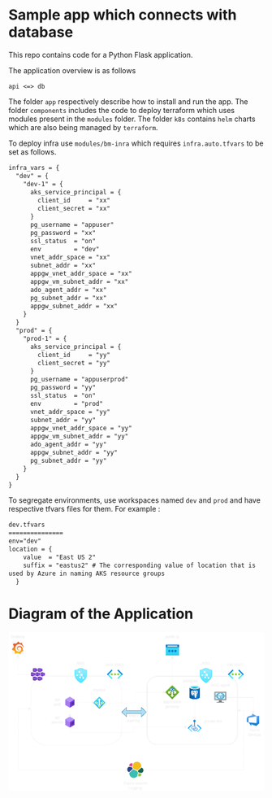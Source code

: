 # Sample app which connects with database
This repo contains code for a Python Flask application.

The application overview is as follows

```
api <=> db
```

The folder `app` respectively describe how to install and run the app.
The folder `components` includes the code to deploy terraform which uses modules present in the `modules` folder.
The folder `k8s` contains `helm` charts which are also being managed by `terraform`.

To deploy infra use `modules/bm-inra` which requires `infra.auto.tfvars` to be set as follows.

```
infra_vars = {
  "dev" = {
    "dev-1" = {
      aks_service_principal = {
        client_id     = "xx"
        client_secret = "xx"
      }
      pg_username = "appuser"
      pg_password = "xx"
      ssl_status  = "on"
      env         = "dev"
      vnet_addr_space = "xx"
      subnet_addr = "xx"
      appgw_vnet_addr_space = "xx"
      appgw_vm_subnet_addr = "xx"
      ado_agent_addr = "xx"
      pg_subnet_addr = "xx"
      appgw_subnet_addr = "xx"
    }
  }
  "prod" = {
    "prod-1" = {
      aks_service_principal = {
        client_id     = "yy"
        client_secret = "yy"
      }
      pg_username = "appuserprod"
      pg_password = "yy"
      ssl_status  = "on"
      env         = "prod"
      vnet_addr_space = "yy"
      subnet_addr = "yy"
      appgw_vnet_addr_space = "yy"
      appgw_vm_subnet_addr = "yy"
      ado_agent_addr = "yy"
      appgw_subnet_addr = "yy"
      pg_subnet_addr = "yy"
    }
  }
}
```

To segregate environments, use workspaces named `dev` and `prod` and have respective tfvars files for them. For example :

```
dev.tfvars
===============
env="dev"
location = {
    value  = "East US 2"
    suffix = "eastus2" # The corresponding value of location that is used by Azure in naming AKS resource groups
  }
```



# Diagram of the Application

![](BM.png)


